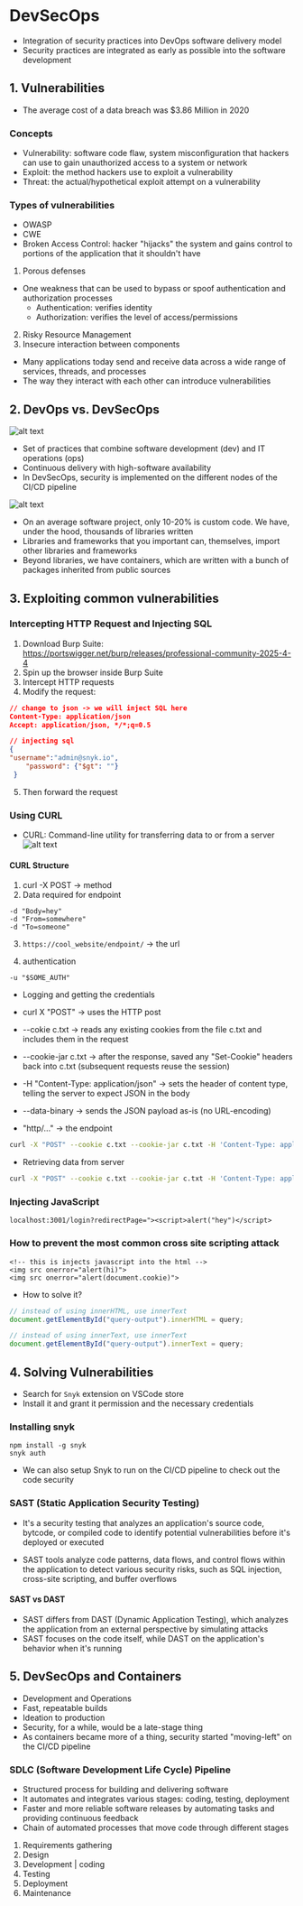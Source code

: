 # DevSecOps

- Integration of security practices into DevOps software delivery model
- Security practices are integrated as early as possible into the software development

## 1. Vulnerabilities

- The average cost of a data breach was $3.86 Million in 2020

### Concepts

- Vulnerability: software code flaw, system misconfiguration that hackers can use to gain unauthorized access to a system or network
- Exploit: the method hackers use to exploit a vulnerability
- Threat: the actual/hypothetical exploit attempt on a vulnerability

### Types of vulnerabilities

- OWASP
- CWE
- Broken Access Control: hacker "hijacks" the system and gains control to portions of the application that it shouldn't have

1. Porous defenses

- One weakness that can be used to bypass or spoof authentication and authorization processes
  - Authentication: verifies identity
  - Authorization: verifies the level of access/permissions

2. Risky Resource Management
3. Insecure interaction between components

- Many applications today send and receive data across a wide range of services, threads, and processes
- The way they interact with each other can introduce vulnerabilities

## 2. DevOps vs. DevSecOps

![alt text](image-1.png)

- Set of practices that combine software development (dev) and IT operations (ops)
- Continuous delivery with high-software availability
- In DevSecOps, security is implemented on the different nodes of the CI/CD pipeline

![alt text](image.png)

- On an average software project, only 10-20% is custom code. We have, under the hood, thousands of libraries written
- Libraries and frameworks that you important can, themselves, import other libraries and frameworks
- Beyond libraries, we have containers, which are written with a bunch of packages inherited from public sources

## 3. Exploiting common vulnerabilities

### Intercepting HTTP Request and Injecting SQL

1. Download Burp Suite: https://portswigger.net/burp/releases/professional-community-2025-4-4
2. Spin up the browser inside Burp Suite
3. Intercept HTTP requests
4. Modify the request:

```json
// change to json -> we will inject SQL here
Content-Type: application/json
Accept: application/json, */*;q=0.5

// injecting sql
{
"username":"admin@snyk.io",
	"password": {"$gt": ""}
 }
```

5. Then forward the request

### Using CURL

- CURL: Command-line utility for transferring data to or from a server
  ![alt text](image-2.png)

#### CURL Structure

1. curl -X POST -> method
2. Data required for endpoint

```
-d "Body=hey"
-d "From=somewhere"
-d "To=someone"
```

3. `https://cool_website/endpoint/` -> the url

4. authentication

```
-u "$SOME_AUTH"
```

- Logging and getting the credentials

- curl X "POST" -> uses the HTTP post
- --cokie c.txt -> reads any existing cookies from the file c.txt and includes them in the request
- --cookie-jar c.txt -> after the response, saved any "Set-Cookie" headers back into c.txt (subsequent requests reuse the session)
- -H "Content-Type: application/json" -> sets the header of content type, telling the server to expect JSON in the body
- --data-binary -> sends the JSON payload as-is (no URL-encoding)
- "http/..." -> the endpoint

```bash
curl -X "POST" --cookie c.txt --cookie-jar c.txt -H 'Content-Type: application/json' --data-binary '{"username":"admin@snyk.io", "password":"SuperSecretPassword"}' 'http://localhost:3001/login'
```

- Retrieving data from server

```bash
curl -X "POST" --cookie c.txt --cookie-jar c.txt -H 'Content-Type: application/json' --data-binary '{"email":"admin@snyk.io", "firstname": "admin", "lastname":"admin", "country":"IL", "phone":"+123123", "layout":"../../package.json"}' "http://localhost:3001/account_details"
```

### Injecting JavaScript

```
localhost:3001/login?redirectPage="><script>alert("hey")</script>
```

### How to prevent the most common cross site scripting attack

```
<!-- this is injects javascript into the html -->
<img src onerror="alert(hi)">
<img src onerror="alert(document.cookie)">
```

- How to solve it?

```js
// instead of using innerHTML, use innerText
document.getElementById("query-output").innerHTML = query;

// instead of using innerText, use innerText
document.getElementById("query-output").innerText = query;
```

## 4. Solving Vulnerabilities

- Search for `Snyk` extension on VSCode store
- Install it and grant it permission and the necessary credentials

### Installing snyk

```
npm install -g snyk
snyk auth
```

- We can also setup Snyk to run on the CI/CD pipeline to check out the code security

### SAST (Static Application Security Testing)

- It's a security testing that analyzes an application's source code, bytcode, or compiled code to identify potential vulnerabilities before it's deployed or executed

- SAST tools analyze code patterns, data flows, and control flows within the application to detect various security risks, such as SQL injection, cross-site scripting, and buffer overflows

#### SAST vs DAST

- SAST differs from DAST (Dynamic Application Testing), which analyzes the application from an external perspective by simulating attacks
- SAST focuses on the code itself, while DAST on the application's behavior when it's running

## 5. DevSecOps and Containers

- Development and Operations
- Fast, repeatable builds
- Ideation to production
- Security, for a while, would be a late-stage thing
- As containers became more of a thing, security started "moving-left" on the CI/CD pipeline

### SDLC (Software Development Life Cycle) Pipeline

- Structured process for building and delivering software
- It automates and integrates various stages: coding, testing, deployment
- Faster and more reliable software releases by automating tasks and providing continuous feedback
- Chain of automated processes that move code through different stages

1. Requirements gathering
2. Design
3. Development | coding
4. Testing
5. Deployment
6. Maintenance
